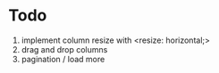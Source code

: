 # Todo

1. implement column resize with <resize: horizontal;>
2. drag and drop columns
3. pagination / load more